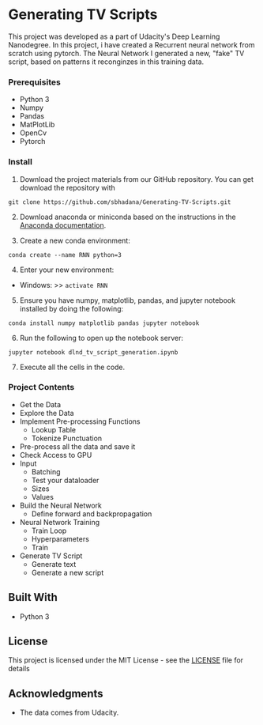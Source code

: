 # Generating TV Scripts

This project was developed as a part of Udacity's Deep Learning Nanodegree. In this project, i have created a Recurrent neural network from scratch using pytorch. The Neural Network I generated a new, "fake" TV script, based on patterns it reconginzes in this training data.


### Prerequisites

* Python 3
* Numpy
* Pandas
* MatPlotLib
* OpenCv
* Pytorch

### Install

1. Download the project materials from our GitHub repository. You can get download the repository with
  ```
  git clone https://github.com/sbhadana/Generating-TV-Scripts.git
  ```
 2. Download anaconda or miniconda based on the instructions in the [Anaconda documentation](https://docs.anaconda.com).

 3. Create a new conda environment:
  ```
  conda create --name RNN python=3
  ```
 4. Enter your new environment:
  * Windows: >>  ```activate RNN ```

 5. Ensure you have numpy, matplotlib, pandas, and jupyter notebook installed by doing the following:
  ```
  conda install numpy matplotlib pandas jupyter notebook
  ```
 6. Run the following to open up the notebook server:
  ```
  jupyter notebook dlnd_tv_script_generation.ipynb
  ```
 7. Execute all the cells in the code.

### Project Contents

 - Get the Data
 - Explore the Data
 - Implement Pre-processing Functions
 	- Lookup Table
 	- Tokenize Punctuation
 - Pre-process all the data and save it
 - Check Access to GPU
 - Input
 	- Batching
 	- Test your dataloader
 	- Sizes
 	- Values
 - Build the Neural Network
 	- Define forward and backpropagation
 - Neural Network Training
 	- Train Loop
 	- Hyperparameters
 	- Train
 - Generate TV Script
 	- Generate text
 	- Generate a new script


## Built With

* Python 3

## License

This project is licensed under the MIT License - see the [LICENSE](LICENSE) file for details

## Acknowledgments

* The data comes from Udacity.
